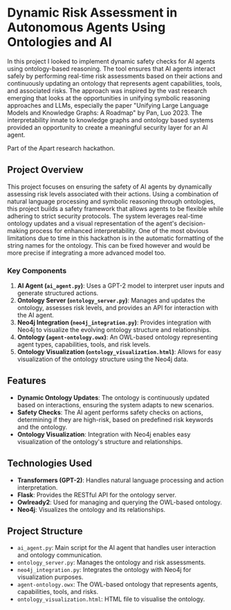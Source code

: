 # Dynamic Risk Assessment in Autonomous Agents Using Ontologies and AI

In this project I looked to implement dynamic safety checks for AI agents using ontology-based reasoning. The tool ensures that AI agents interact safely by performing real-time risk assessments based on their actions and continuously updating an ontology that represents agent capabilities, tools, and associated risks. The approach was inspired by the vast research emerging that looks at the opportunities in unifying symbolic reasoning approaches and LLMs, especially the paper "Unifying Large Language Models and Knowledge Graphs: A Roadmap" by Pan, Luo 2023. The interpretability innate to knowledge graphs and ontology based systems provided an opportunity to create a meaningful security layer for an AI agent.

Part of the Apart research hackathon. 

## Project Overview

This project focuses on ensuring the safety of AI agents by dynamically assessing risk levels associated with their actions. Using a combination of natural language processing and symbolic reasoning through ontologies, this project builds a safety framework that allows agents to be flexible while adhering to strict security protocols. The system leverages real-time ontology updates and a visual representation of the agent's decision-making process for enhanced interpretability. One of the most obvious limitations due to time in this hackathon is in the automatic formatting of the string names for the ontology. This can be fixed however and would be more precise if integrating a more advanced model too.

### Key Components
1. **AI Agent (`ai_agent.py`)**: Uses a GPT-2 model to interpret user inputs and generate structured actions.
2. **Ontology Server (`ontology_server.py`)**: Manages and updates the ontology, assesses risk levels, and provides an API for interaction with the AI agent.
3. **Neo4j Integration (`neo4j_integration.py`)**: Provides integration with Neo4j to visualize the evolving ontology structure and relationships.
4. **Ontology (`agent-ontology.owx`)**: An OWL-based ontology representing agent types, capabilities, tools, and risk levels.
5. **Ontology Visualization (`ontology_visualization.html`)**: Allows for easy visualization of the ontology structure using the Neo4j data.

## Features

- **Dynamic Ontology Updates**: The ontology is continuously updated based on interactions, ensuring the system adapts to new scenarios.
- **Safety Checks**: The AI agent performs safety checks on actions, determining if they are high-risk, based on predefined risk keywords and the ontology.
- **Ontology Visualization**: Integration with Neo4j enables easy visualization of the ontology's structure and relationships.

## Technologies Used

- **Transformers (GPT-2)**: Handles natural language processing and action interpretation.
- **Flask**: Provides the RESTful API for the ontology server.
- **Owlready2**: Used for managing and querying the OWL-based ontology.
- **Neo4j**: Visualizes the ontology and its relationships.
  
## Project Structure

- `ai_agent.py`: Main script for the AI agent that handles user interaction and ontology communication.
- `ontology_server.py`: Manages the ontology and risk assessments.
- `neo4j_integration.py`: Integrates the ontology with Neo4j for visualization purposes.
- `agent-ontology.owx`: The OWL-based ontology that represents agents, capabilities, tools, and risks.
- `ontology_visualization.html`: HTML file to visualise the ontology.

